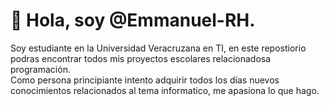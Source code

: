 # 👋 Hola, soy @Emmanuel-RH. 
Soy estudiante en la Universidad Veracruzana en TI, en este repostiorio podras encontrar todos mis proyectos escolares relacionadosa programación.  
Como persona principiante intento adquirir todos los días nuevos conocimientos relacionados al tema informatico, me apasiona lo que hago.
